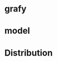 <div class="w3-row">
<div class="w3-half">

# grafy
<bdl-chartjs-fixed id="id10" width="500" height="300" fromid="idfmi" refindex="2" refvalues="101" maxdata="10"></bdl-chartjs-time>

<bdl-chartjs-fixed-xy id="id11" width="500" height="300" fromid="idfmi" xrefindex="103" xrefvalues="101" refindex="2" refvalues="101" maxdata="10"></bdl-chartjs-time-xy>

</div>
<div class="w3-half">

# model

<bdl-fmi id="idfmi" src="O2CO2_0containers_0Test_0testO2CO2curves.js" fminame="O2CO2_0containers_0Test_0testO2CO2curves" mode="oneshot" tolerance="0.000001" starttime="0" fstepsize="0.01" guid="{a6c3c0f2-0018-4766-a42b-f1b51e1ae4ea}" valuereferences="234881025,234881024,100663347,100663376,100663405,100663434,100663463,100663492,100663521,100663550,100663579,100663608,100663637,100663666,100663695,100663724,100663753,100663782,100663811,100663840,100663869,100663898,100663927,100663956,100663985,100664014,100664043,100664072,100664101,100664130,100664159,100664188,100664217,100664246,100664275,100664304,100664333,100664362,100664391,100664420,100664449,100664478,100664507,100664536,100664565,100664594,100664623,100664652,100664681,100664710,100664739,100664768,100664797,100664826,100664855,100664884,100664913,100664942,100664971,100665000,100665029,100665058,100665087,100665116,100665145,100665174,100665203,100665232,100665261,100665290,100665319,100665348,100665377,100665406,100665435,100665464,100665493,100665522,100665551,100665580,100665609,100665638,100665667,100665696,100665725,100665754,100665783,100665812,100665841,100665870,100665899,100665928,100665957,100665986,100666015,100666044,100666073,100666102,100666131,100666160,100666189,100666218,100666248,234881035,100663359,100663388,100663417,100663446,100663475,100663504,100663533,100663562,100663591,100663620,100663649,100663678,100663707,100663736,100663765,100663794,100663823,100663852,100663881,100663910,100663939,100663968,100663997,100664026,100664055,100664084,100664113,100664142,100664171,100664200,100664229,100664258,100664287,100664316,100664345,100664374,100664403,100664432,100664461,100664490,100664519,100664548,100664577,100664606,100664635,100664664,100664693,100664722,100664751,100664780,100664809,100664838,100664867,100664896,100664925,100664954,100664983,100665012,100665041,100665070,100665099,100665128,100665157,100665186,100665215,100665244,100665273,100665302,100665331,100665360,100665389,100665418,100665447,100665476,100665505,100665534,100665563,100665592,100665621,100665650,100665679,100665708,100665737,100665766,100665795,100665824,100665853,100665882,100665911,100665940,100665969,100665998,100666027,100666056,100666085,100666114,100666143,100666172,100666201,100666231,234881024,234881026,234881025,234881027,234881028" valuelabels="o2CO2curves.PO2,o2CO2curves.PCO2,o2CO2curves.ctCO2_array[1],o2CO2curves.ctCO2_array[2],o2CO2curves.ctCO2_array[3],o2CO2curves.ctCO2_array[4],o2CO2curves.ctCO2_array[5],o2CO2curves.ctCO2_array[6],o2CO2curves.ctCO2_array[7],o2CO2curves.ctCO2_array[8],o2CO2curves.ctCO2_array[9],o2CO2curves.ctCO2_array[10],o2CO2curves.ctCO2_array[11],o2CO2curves.ctCO2_array[12],o2CO2curves.ctCO2_array[13],o2CO2curves.ctCO2_array[14],o2CO2curves.ctCO2_array[15],o2CO2curves.ctCO2_array[16],o2CO2curves.ctCO2_array[17],o2CO2curves.ctCO2_array[18],o2CO2curves.ctCO2_array[19],o2CO2curves.ctCO2_array[20],o2CO2curves.ctCO2_array[21],o2CO2curves.ctCO2_array[22],o2CO2curves.ctCO2_array[23],o2CO2curves.ctCO2_array[24],o2CO2curves.ctCO2_array[25],o2CO2curves.ctCO2_array[26],o2CO2curves.ctCO2_array[27],o2CO2curves.ctCO2_array[28],o2CO2curves.ctCO2_array[29],o2CO2curves.ctCO2_array[30],o2CO2curves.ctCO2_array[31],o2CO2curves.ctCO2_array[32],o2CO2curves.ctCO2_array[33],o2CO2curves.ctCO2_array[34],o2CO2curves.ctCO2_array[35],o2CO2curves.ctCO2_array[36],o2CO2curves.ctCO2_array[37],o2CO2curves.ctCO2_array[38],o2CO2curves.ctCO2_array[39],o2CO2curves.ctCO2_array[40],o2CO2curves.ctCO2_array[41],o2CO2curves.ctCO2_array[42],o2CO2curves.ctCO2_array[43],o2CO2curves.ctCO2_array[44],o2CO2curves.ctCO2_array[45],o2CO2curves.ctCO2_array[46],o2CO2curves.ctCO2_array[47],o2CO2curves.ctCO2_array[48],o2CO2curves.ctCO2_array[49],o2CO2curves.ctCO2_array[50],o2CO2curves.ctCO2_array[51],o2CO2curves.ctCO2_array[52],o2CO2curves.ctCO2_array[53],o2CO2curves.ctCO2_array[54],o2CO2curves.ctCO2_array[55],o2CO2curves.ctCO2_array[56],o2CO2curves.ctCO2_array[57],o2CO2curves.ctCO2_array[58],o2CO2curves.ctCO2_array[59],o2CO2curves.ctCO2_array[60],o2CO2curves.ctCO2_array[61],o2CO2curves.ctCO2_array[62],o2CO2curves.ctCO2_array[63],o2CO2curves.ctCO2_array[64],o2CO2curves.ctCO2_array[65],o2CO2curves.ctCO2_array[66],o2CO2curves.ctCO2_array[67],o2CO2curves.ctCO2_array[68],o2CO2curves.ctCO2_array[69],o2CO2curves.ctCO2_array[70],o2CO2curves.ctCO2_array[71],o2CO2curves.ctCO2_array[72],o2CO2curves.ctCO2_array[73],o2CO2curves.ctCO2_array[74],o2CO2curves.ctCO2_array[75],o2CO2curves.ctCO2_array[76],o2CO2curves.ctCO2_array[77],o2CO2curves.ctCO2_array[78],o2CO2curves.ctCO2_array[79],o2CO2curves.ctCO2_array[80],o2CO2curves.ctCO2_array[81],o2CO2curves.ctCO2_array[82],o2CO2curves.ctCO2_array[83],o2CO2curves.ctCO2_array[84],o2CO2curves.ctCO2_array[85],o2CO2curves.ctCO2_array[86],o2CO2curves.ctCO2_array[87],o2CO2curves.ctCO2_array[88],o2CO2curves.ctCO2_array[89],o2CO2curves.ctCO2_array[90],o2CO2curves.ctCO2_array[91],o2CO2curves.ctCO2_array[92],o2CO2curves.ctCO2_array[93],o2CO2curves.ctCO2_array[94],o2CO2curves.ctCO2_array[95],o2CO2curves.ctCO2_array[96],o2CO2curves.ctCO2_array[97],o2CO2curves.ctCO2_array[98],o2CO2curves.ctCO2_array[99],o2CO2curves.ctCO2_array[100],o2CO2curves.ctCO2_array[101],o2CO2curves.pCO2array[1],o2CO2curves.pCO2array[2],o2CO2curves.pCO2array[3],o2CO2curves.pCO2array[4],o2CO2curves.pCO2array[5],o2CO2curves.pCO2array[6],o2CO2curves.pCO2array[7],o2CO2curves.pCO2array[8],o2CO2curves.pCO2array[9],o2CO2curves.pCO2array[10],o2CO2curves.pCO2array[11],o2CO2curves.pCO2array[12],o2CO2curves.pCO2array[13],o2CO2curves.pCO2array[14],o2CO2curves.pCO2array[15],o2CO2curves.pCO2array[16],o2CO2curves.pCO2array[17],o2CO2curves.pCO2array[18],o2CO2curves.pCO2array[19],o2CO2curves.pCO2array[20],o2CO2curves.pCO2array[21],o2CO2curves.pCO2array[22],o2CO2curves.pCO2array[23],o2CO2curves.pCO2array[24],o2CO2curves.pCO2array[25],o2CO2curves.pCO2array[26],o2CO2curves.pCO2array[27],o2CO2curves.pCO2array[28],o2CO2curves.pCO2array[29],o2CO2curves.pCO2array[30],o2CO2curves.pCO2array[31],o2CO2curves.pCO2array[32],o2CO2curves.pCO2array[33],o2CO2curves.pCO2array[34],o2CO2curves.pCO2array[35],o2CO2curves.pCO2array[36],o2CO2curves.pCO2array[37],o2CO2curves.pCO2array[38],o2CO2curves.pCO2array[39],o2CO2curves.pCO2array[40],o2CO2curves.pCO2array[41],o2CO2curves.pCO2array[42],o2CO2curves.pCO2array[43],o2CO2curves.pCO2array[44],o2CO2curves.pCO2array[45],o2CO2curves.pCO2array[46],o2CO2curves.pCO2array[47],o2CO2curves.pCO2array[48],o2CO2curves.pCO2array[49],o2CO2curves.pCO2array[50],o2CO2curves.pCO2array[51],o2CO2curves.pCO2array[52],o2CO2curves.pCO2array[53],o2CO2curves.pCO2array[54],o2CO2curves.pCO2array[55],o2CO2curves.pCO2array[56],o2CO2curves.pCO2array[57],o2CO2curves.pCO2array[58],o2CO2curves.pCO2array[59],o2CO2curves.pCO2array[60],o2CO2curves.pCO2array[61],o2CO2curves.pCO2array[62],o2CO2curves.pCO2array[63],o2CO2curves.pCO2array[64],o2CO2curves.pCO2array[65],o2CO2curves.pCO2array[66],o2CO2curves.pCO2array[67],o2CO2curves.pCO2array[68],o2CO2curves.pCO2array[69],o2CO2curves.pCO2array[70],o2CO2curves.pCO2array[71],o2CO2curves.pCO2array[72],o2CO2curves.pCO2array[73],o2CO2curves.pCO2array[74],o2CO2curves.pCO2array[75],o2CO2curves.pCO2array[76],o2CO2curves.pCO2array[77],o2CO2curves.pCO2array[78],o2CO2curves.pCO2array[79],o2CO2curves.pCO2array[80],o2CO2curves.pCO2array[81],o2CO2curves.pCO2array[82],o2CO2curves.pCO2array[83],o2CO2curves.pCO2array[84],o2CO2curves.pCO2array[85],o2CO2curves.pCO2array[86],o2CO2curves.pCO2array[87],o2CO2curves.pCO2array[88],o2CO2curves.pCO2array[89],o2CO2curves.pCO2array[90],o2CO2curves.pCO2array[91],o2CO2curves.pCO2array[92],o2CO2curves.pCO2array[93],o2CO2curves.pCO2array[94],o2CO2curves.pCO2array[95],o2CO2curves.pCO2array[96],o2CO2curves.pCO2array[97],o2CO2curves.pCO2array[98],o2CO2curves.pCO2array[99],o2CO2curves.pCO2array[100],o2CO2curves.pCO2array[101],PCO2.y,BEox.y,PO2.y,temp.y,Hb_g_per_dl.y" inputs="id1,16777216,1,1,f;id2,16777218,1,1,f;id3,16777217,1,1,f;id4,16777219,1,1,f;id5,16777220,1,1,f" inputlabels="PCO2.k,BEox.k,PO2.k,temp.k,Hb_g_per_dl.k"></bdl-fmi>

<bdl-range id="id1" title="PCO2" min="533" max="53320" default="5332" step="100" maxlength="5"></bdl-range>

<bdl-range id="id3" title="PO2" min="1333" max="26332" default="13332" step="100" maxlength="5"></bdl-range>

<bdl-range id="id2" title="BEox" min="-10" max="10" default="0" step="0.1" maxlength="2"></bdl-range>

<bdl-range id="id4" title="temp" min="305.15" max="314.15" default="310.15" step="0.1" maxlength="6"></bdl-range>

<bdl-range id="id5" title="Hb_g_per_dl" min="5" max="30" default="15" step="1" maxlength="2"></bdl-range>

# Distribution

<bdl-chartjs fromid="idfmi" width="300" height="300" id="id12" refindex="204" refvalues="5" type="doughnut" labels="PCO2,BEox,PO2,temp,Hb_g_per_dl"></bdl-chartjs>


</div>
</div>
